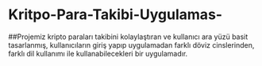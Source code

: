 # Kritpo-Para-Takibi-Uygulamas-
##Projemiz kripto paraları takibini kolaylaştıran ve kullanıcı ara yüzü basit tasarlanmış, kullanıcıların giriş yapıp uygulamadan farklı döviz cinslerinden, farklı dil kullanımı ile kullanabilecekleri bir uygulamadır.  
